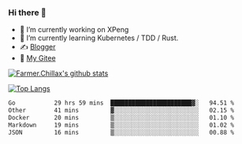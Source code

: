 ### Hi there 👋

- 🔭 I’m currently working on XPeng
- 🌱 I’m currently learning Kubernetes / TDD / Rust.
- ✍️ [Blogger](https://blog.farmer233.top)
- 🤔 [My Gitee](https://gitee.com/Farmer-chong)


[![Farmer.Chillax's github stats](https://github-readme-stats.vercel.app/api?username=FarmerChillax)](https://github.com/anuraghazra/github-readme-stats)

[![Top Langs](https://github-readme-stats.vercel.app/api/top-langs/?username=FarmerChillax&layout=compact&hide=html,css,javascript)](https://github.com/anuraghazra/github-readme-stats)


<a href="https://wakatime.com/@Farmer"> </a>
          <!--START_SECTION:waka-->

```txt
Go           29 hrs 59 mins  ███████████████████████▓░   94.51 %
Other        41 mins         ▓░░░░░░░░░░░░░░░░░░░░░░░░   02.15 %
Docker       20 mins         ▒░░░░░░░░░░░░░░░░░░░░░░░░   01.10 %
Markdown     19 mins         ▒░░░░░░░░░░░░░░░░░░░░░░░░   01.02 %
JSON         16 mins         ▒░░░░░░░░░░░░░░░░░░░░░░░░   00.88 %
```

<!--END_SECTION:waka-->



<!--
**Farmer-chong/Farmer-chong** is a ✨ _special_ ✨ repository because its `README.md` (this file) appears on your GitHub profile.

Here are some ideas to get you started:

- 🔭 I’m currently working on ...
- 🌱 I’m currently learning ...
- 👯 I’m looking to collaborate on ...
- 🤔 I’m looking for help with ...
- 💬 Ask me about ...
- 📫 How to reach me: ...
- 😄 Pronouns: ...
- ⚡ Fun fact: ...
-->
